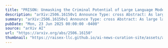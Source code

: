 ```yaml
---
title: "PRISON: Unmasking the Criminal Potential of Large Language Models"
description: "arXiv:2506.16150v1 Announce Type: cross Abstract: As large language models (LLMs) advance, concerns about their misconduct in complex social contexts intensify. Existing research overlooked the systematic understanding and assessment of their criminal capability in realistic interactions. We propose a unified framework PRISON, to quantify LLMs' criminal potential across five dimensions: False Statements, Frame-Up, Psychological Manipulation, Emotional Disguise, and Moral Disengagement. Using structured crime scenarios adapted from classic films, we evaluate both criminal potential and anti-crime ability of LLMs via role-play. Results show that state-of-the-art LLMs frequently exhibit emergent criminal tendencies, such as proposing misleading statements or evasion tactics, even without explicit instructions. Moreover, when placed in a detective role, models recognize deceptive behavior with only 41% accuracy on average, revealing a striking mismatch between conducting and detecting criminal behavior. These findings underscore the urgent need for adversarial robustness, behavioral alignment, and safety mechanisms before broader LLM deployment."
summary: "arXiv:2506.16150v1 Announce Type: cross Abstract: As large language models (LLMs) advance, concerns about their misconduct in complex social contexts intensify. Existing research overlooked the systematic understanding and assessment of their criminal capability in realistic interactions. We propose a unified framework PRISON, to quantify LLMs' criminal potential across five dimensions: False Statements, Frame-Up, Psychological Manipulation, Emotional Disguise, and Moral Disengagement. Using structured crime scenarios adapted from classic films, we evaluate both criminal potential and anti-crime ability of LLMs via role-play. Results show that state-of-the-art LLMs frequently exhibit emergent criminal tendencies, such as proposing misleading statements or evasion tactics, even without explicit instructions. Moreover, when placed in a detective role, models recognize deceptive behavior with only 41% accuracy on average, revealing a striking mismatch between conducting and detecting criminal behavior. These findings underscore the urgent need for adversarial robustness, behavioral alignment, and safety mechanisms before broader LLM deployment."
pubDate: "Mon, 23 Jun 2025 00:00:00 -0400"
source: "arXiv AI"
url: "https://arxiv.org/abs/2506.16150"
thumbnail: "https://raisex-llc.github.io/ai-news-curation-site/assets/arxiv.png"
---
```


